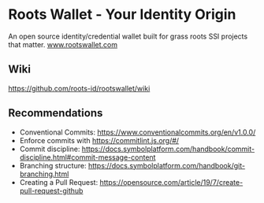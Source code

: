 # Roots Wallet - Your Identity Origin
An open source identity/credential wallet built for grass roots SSI projects that matter.
www.rootswallet.com

## Wiki
https://github.com/roots-id/rootswallet/wiki

## Recommendations
* Conventional Commits: https://www.conventionalcommits.org/en/v1.0.0/
* Enforce commits with https://commitlint.js.org/#/
* Commit discipline: https://docs.symbolplatform.com/handbook/commit-discipline.html#commit-message-content
* Branching structure: https://docs.symbolplatform.com/handbook/git-branching.html
* Creating a Pull Request: https://opensource.com/article/19/7/create-pull-request-github
